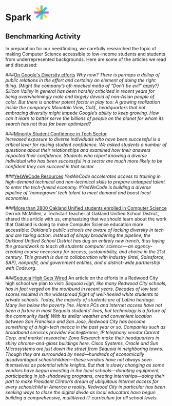 <div><h1> Spark <img src="Logo.png" height="50"></h1></div>
<h2>Benchmarking Activity</h2>
In preparation for our needfinding, we carefully researched the topic of making Computer Science accessible to low-income students and students from underrepresented backgrounds. Here are some of the articles we read and discussed: <br/>

###[On Google's Diversity efforts](http://fortune.com/google-diversity/)
*Why now? There is perhaps a dollop of public relations in the effort and certainly an element of doing the right thing. (Might the company’s oft-mocked motto of “Don’t be evil” apply?) Silicon Valley in general has been harshly criticized in recent years for being overwhelmingly male and largely devoid of non-Asian people of color. But there is another potent factor in play too: A growing realization inside the company’s Mountain View, Calif., headquarters that not embracing diversity might impede Google’s ability to keep growing. How can it learn to better serve the billions of people on the planet for whom its search has not thus far been optimized?*

###[Minority Student Confidence in Tech Sector](http:://ml4t.org/insights/mlt-perspectives-white-paper/)<br/>
*Increased exposure to diverse individuals who have been successful is a critical lever for raising student confidence. We asked students a number of questions about their relationships and examined how their answers impacted their confidence. Students who report knowing a diverse individual who has been successful in a sector are much more likely to be confident they can succeed in that sector.*

###[YesWeCode Resources](http://www.yeswecode.org/the_future_of_tech_diversity_and_inclusion_apply_to_the_yeswecode_coding_corps)
*YesWeCode accelerates access to training in high-demand technical and non-technical skills to prepare untapped talent to enter the tech-fueled economy. #YesWeCode is building a diverse pipeline of 'homegrown' tech talent to meet demand and boost local economies.*

###[More than 2800 Oakland Unified students enrolled in Computer Science](https://medium.com/@cklshorall/2800-oakland-unified-students-enrolled-in-computer-science-in-2016-17-87277f99480b?source=linkShare-d030d4c339eb-1485839323)
Derrick McMillen, a Techstart teacher at Oakland Unified School District, shared this article with us, emphasizing that we should learn about the work that Oakland is doing to make Computer Science education more accessible: *Oakland’s public schools are aware of lacking diversity in tech and are taking action. Instead of simply broadening the pipeline, the Oakland Unified School District has dug an entirely new trench, thus laying the groundwork to teach all students computer science — an agency-creating course necessary for access, sustainability, and choice in the 21st century. This growth is due to collaboration with industry (Intel, Salesforce, SAP), nonprofit, and government entities, and a district-wide partnership with Code.org.*

###[Sequoia High Gets Wired](https://www.google.com/amp/www.cio.com/article/2442414/it-organization/sequoia-high-gets-wired.amp.html)
An article on the efforts in a Redwood City high school we plan to visit: *Sequoia High, like many Redwood City schools, has in fact verged on the moribund in recent years. Decades of low test scores resulted in the widespread flight of well-heeled white students to private schools. Today, the majority of students are of Latino heritage. Many live below the poverty line. Home PCs and Internet access have not been a fixture in most Sequoia students’ lives, but technology is a fixture of the community itself. With its stellar weather and convenient location between San Francisco and San Jose, Redwood City has become something of a high-tech mecca in the past year or so. Companies such as broadband services provider Excite@Home, IP telephony vendor Clarent Corp. and market researcher Zona Research make their headquarters in shiny chrome-and-glass buildings here. Cisco Systems, Oracle and Sun Microsystems are just down the street from Sequoia in neighboring towns. Though they are surrounded by need—hundreds of economically disadvantaged schoolchildren—these vendors have not always seen themselves as potential white knights. But that is slowly changing as some vendors have begun investing in the local schools—donating equipment, participating in job-shadowing programs, creating internships—doing their part to make President Clinton’s dream of ubiquitous Internet access for every schoolchild in America a reality. Redwood City in particular has been seeking ways to close the digital divide as local educators have begun building a comprehensive, multitiered IT curriculum for all school levels.*

